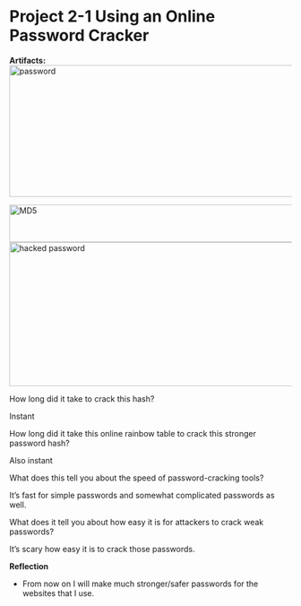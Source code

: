 # Project 2-1 Using an Online Password Cracker 




**Artifacts:**  
<img width="801" height="235" alt="password" src="https://github.com/user-attachments/assets/7a599180-0c51-45ee-957b-d8545799d01f" />


<img width="656" height="67" alt="MD5" src="https://github.com/user-attachments/assets/98f3dc80-169c-49a8-8133-42a8221ab094" />

<img width="755" height="257" alt="hacked password" src="https://github.com/user-attachments/assets/e7f2b183-30af-47b3-89ab-270f23e4d5d1" />


How long did it take to crack this hash?

Instant

How long did it take this online rainbow table to crack this stronger password hash?

Also instant 

What does this tell you about the speed of password-cracking tools?

It’s fast for simple passwords and somewhat complicated passwords as well. 

What does it tell you about how easy it is for attackers to crack weak passwords?


It’s scary how easy it is to crack those passwords. 




**Reflection**

- From now on I will make much stronger/safer passwords for the websites that I use. 



